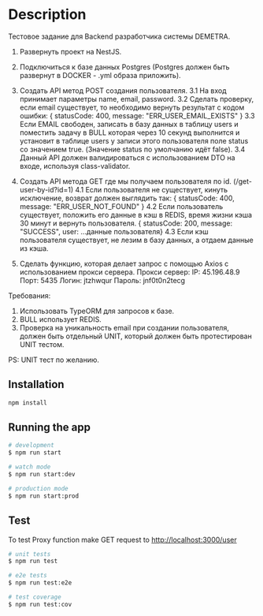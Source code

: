 # Description

Тестовое задание для Backend разработчика системы DEMETRA.

1. Развернуть проект на NestJS.
2. Подключиться к базе данных Postgres (Postgres должен быть развернут в DOCKER - .yml образа приложить).

3. Создать API метод POST создания пользователя.
   3.1 На вход принимает параметры name, email, password.
   3.2 Сделать проверку, если email существует, то необходимо вернуть результат с кодом ошибки:
   { statusCode: 400, message: "ERR_USER_EMAIL_EXISTS" }
   3.3 Если EMAIL свободен, записать в базу данных в таблицу users и поместить задачу в BULL которая через 10 секунд выполнится и установит в таблице users у записи этого пользователя поле status со значением true. (Значение status по умолчанию идёт false).
   3.4 Данный API должен валидироваться с использованием DTO на входе, используя class-validator.

4. Создать API метода GET где мы получаем пользователя по id. (/get-user-by-id?id=1)
   4.1 Если пользователя не существует, кинуть исключение, возврат должен выглядить так:
   { statusCode: 400, message: "ERR_USER_NOT_FOUND" }
   4.2 Если пользователь существует, положить его данные в кэш в REDIS, время жизни кэша 30 минут и вернуть пользователя.
   { statusCode: 200, message: "SUCCESS", user: ...данные пользователя}
   4.3 Если кэш пользователя существует, не лезим в базу данных, а отдаем данные из кэша.
5. Сделать функцию, которая делает запрос с помощью Axios с использованием прокси сервера.
   Прокси сервер:
   IP: 45.196.48.9
   Порт: 5435
   Логин: jtzhwqur
   Пароль: jnf0t0n2tecg

Требования:

1. Использовать TypeORM для запросов к базе.
2. BULL использует REDIS.
3. Проверка на уникальность email при создании пользователя, должен быть отдельный UNIT, который должен быть протестирован UNIT тестом.

PS: UNIT тест по желанию.

## Installation

```bash
npm install
```

## Running the app

```bash
# development
$ npm run start

# watch mode
$ npm run start:dev

# production mode
$ npm run start:prod
```

## Test

To test Proxy function make GET request to [http://localhost:3000/user](http://localhost:3000/user)

```bash
# unit tests
$ npm run test

# e2e tests
$ npm run test:e2e

# test coverage
$ npm run test:cov
```
